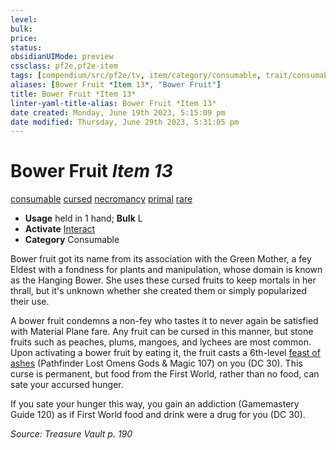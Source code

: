 ```yaml
---
level:
bulk:
price:
status:
obsidianUIMode: preview
cssclass: pf2e,pf2e-item
tags: [compendium/src/pf2e/tv, item/category/consumable, trait/consumable, trait/cursed, trait/necromancy, trait/primal, trait/rare]
aliases: [Bower Fruit *Item 13*, "Bower Fruit"]
title: Bower Fruit *Item 13*
linter-yaml-title-alias: Bower Fruit *Item 13*
date created: Monday, June 19th 2023, 5:15:09 pm
date modified: Thursday, June 29th 2023, 5:31:05 pm
---
```


# Bower Fruit *Item 13*

[consumable](rules/traits/consumable.md) [cursed](rules/traits/cursed-gmg.md) [necromancy](rules/traits/necromancy.md) [primal](rules/traits/primal.md) [rare](rules/traits/rare.md)  

- **Usage** held in 1 hand; **Bulk** L
- **Activate** [Interact](rules/actions/interact.md)
- **Category** Consumable

Bower fruit got its name from its association with the Green Mother, a fey Eldest with a fondness for plants and manipulation, whose domain is known as the Hanging Bower. She uses these cursed fruits to keep mortals in her thrall, but it's unknown whether she created them or simply popularized their use.

A bower fruit condemns a non-fey who tastes it to never again be satisfied with Material Plane fare. Any fruit can be cursed in this manner, but stone fruits such as peaches, plums, mangoes, and lychees are most common. Upon activating a bower fruit by eating it, the fruit casts a 6th-level [feast of ashes](compendium/spells/feast-of-ashes-logm.md) (Pathfinder Lost Omens Gods & Magic 107) on you (DC 30). This curse is permanent, but food from the First World, rather than no food, can sate your accursed hunger.

If you sate your hunger this way, you gain an addiction (Gamemastery Guide 120) as if First World food and drink were a drug for you (DC 30).

*Source: Treasure Vault p. 190*
